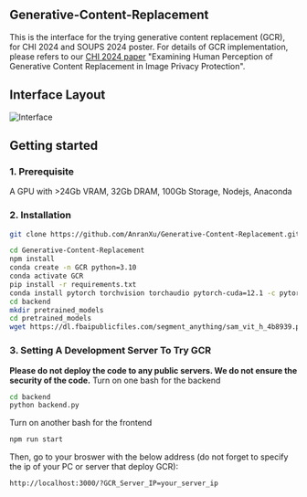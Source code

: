 ## Generative-Content-Replacement
This is the interface for the trying generative content replacement (GCR), for CHI 2024 and SOUPS 2024 poster. 
For details of GCR implementation, please refers to our [CHI 2024 paper](https://doi.org/10.1145/3613904.3642103) "Examining Human Perception of Generative Content Replacement in Image Privacy Protection".
## Interface Layout
![Interface](https://github.com/AnranXu/Generative-Content-Replacement/assets/24409860/d4243f2c-0d1d-40e1-a5f0-2946c64e1fbe)

## Getting started
### 1. Prerequisite 
A GPU with >24Gb VRAM, 32Gb DRAM, 100Gb Storage, Nodejs, Anaconda
### 2. Installation
```bash
git clone https://github.com/AnranXu/Generative-Content-Replacement.git
```
```bash
cd Generative-Content-Replacement
npm install
conda create -n GCR python=3.10
conda activate GCR
pip install -r requirements.txt
conda install pytorch torchvision torchaudio pytorch-cuda=12.1 -c pytorch -c nvidia
cd backend
mkdir pretrained_models
cd pretrained_models
wget https://dl.fbaipublicfiles.com/segment_anything/sam_vit_h_4b8939.pth
```
### 3. Setting A Development Server To Try GCR
**Please do not deploy the code to any public servers. We do not ensure the security of the code.**
Turn on one bash for the backend
```bash
cd backend
python backend.py
```
Turn on another bash for the frontend
```bash
npm run start
```
Then, go to your broswer with the below address (do not forget to specify the ip of your PC or server that deploy GCR):
```bash
http://localhost:3000/?GCR_Server_IP=your_server_ip
```
